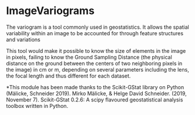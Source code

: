 # ImageVariograms

The variogram is a tool commonly used in geostatistics. It allows the spatial variability within an image to be accounted for through feature structures and variations 

This tool would make it possible to know the size of elements in the image in pixels, failing to know the Ground Sampling Distance (the physical distance on the ground between the centers of two neighboring pixels in the image) in cm or m, depending on several parameters including the lens, the focal length and thus different for each dataset.  


*This module has been made thanks to the Scikit-GStat library on Python (Mälicke, Schneider 2019).
Mirko Mälicke, & Helge David Schneider. (2019, November 7). Scikit-GStat 0.2.6: A scipy flavoured geostatistical analysis toolbox written in Python.
